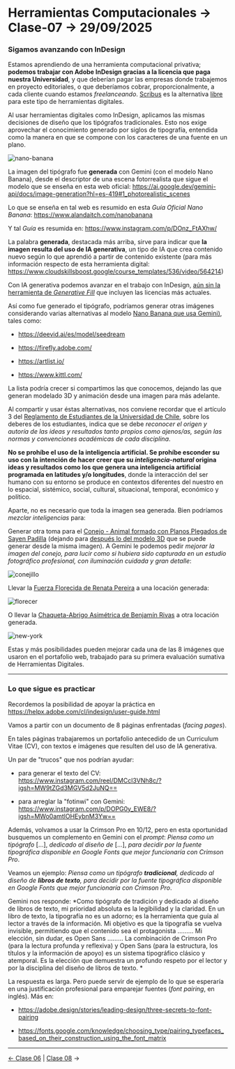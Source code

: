 # Herramientas Computacionales → Clase-07 → 29/09/2025

### Sigamos avanzando con InDesign

Estamos aprendiendo de una herramienta computacional privativa; **podemos trabajar con Adobe InDesign gracias a la licencia que paga nuestra Universidad**, y que deberían pagar las empresas donde trabajemos en proyecto editoriales, o que deberíamos cobrar, proporcionalmente, a cada cliente cuando estamos *freelanceando*. [Scribus](https://es.wikipedia.org/wiki/Scribus) es la alternativa [libre](https://www.gnu.org/philosophy/free-sw.es.html) para este tipo de herramientas digitales.

Al usar herramientas digitales como InDesign, aplicamos las mismas decisiones de diseño que los tipógrafos tradicionales. Esto nos exige aprovechar el conocimiento generado por siglos de tipografía, entendida como la manera en que se compone con los caracteres de una fuente en un plano.

![nano-banana](https://github.com/user-attachments/assets/54ea0fa2-de0c-41af-aeba-d726900e0f06)

La imagen del tipógrafo fue **generada** con Gemini (con el modelo Nano Banana), desde el descriptor de una escena fotorrealista que sigue el modelo que se enseña en esta web oficial: https://ai.google.dev/gemini-api/docs/image-generation?hl=es-419#1_photorealistic_scenes

Lo que se enseña en tal web es resumido en esta *Guía Oficial Nano Banana*: https://www.alandaitch.com/nanobanana

Y tal *Guía* es resumida en: https://www.instagram.com/p/DOnz_FtAXhw/

La palabra **generada**, destacada más arriba, sirve para indicar que **la imagen resulta del uso de IA generativa**, un tipo de IA que crea contenido nuevo según lo que aprendió a partir de contenido existente (para más información respecto de esta herramienta digital: https://www.cloudskillsboost.google/course_templates/536/video/564214)

Con IA generativa podemos avanzar en el trabajo con InDesign, [aún sin la herramienta de *Generative Fill*](https://www.adobe.com/creativecloud/media_1936ace8e85f016aa5998d911bf77557e49ec2f42.mp4) que incluyen las licencias más actuales.

Así como fue generado el tipógrafo, podríamos generar otras imágenes considerando varias alternativas al modelo [Nano Banana que usa Gemini)](https://aistudio.google.com/models/gemini-2-5-flash-image), tales como: 

- https://deevid.ai/es/model/seedream

- https://firefly.adobe.com/

- https://artlist.io/

- https://www.kittl.com/

La lista podría crecer si compartimos las que conocemos, dejando las que generan modelado 3D y animación desde una imagen para más adelante. 

Al compartir y usar éstas alternativas, nos conviene recordar que el artículo 3 del [Reglamento de Estudiantes de la Universidad de Chile](https://uchile.cl/presentacion/senado-universitario/reglamentos/reglamentos-aprobados-o-modificados-por-el-senado-universitario/reglamento-de-estudiantes-de-la-universidad-de-chile), sobre los deberes de los estudiantes, indica que se debe *reconocer el origen y autoría de las ideas y resultados tanto propios como ajenos/as, según las normas y convenciones académicas de cada disciplina*.

**No se prohíbe el uso de la inteligencia artificial. Se prohíbe esconder su uso con la intención de hacer creer que su *inteligencia-natural* origina ideas y resultados como los que genera una inteligencia artificial programada en latitudes y/o longitudes**, donde la interacción del ser humano con su entorno se produce en contextos diferentes del nuestro en lo espacial, sistémico, social, cultural, situacional, temporal, económico y político. 

Aparte, no es necesario que toda la imagen sea generada. Bien podríamos *mezclar inteligencias* para: 

Generar otra toma para el [Conejo - Animal formado con Planos Plegados de Sayen Padilla](https://evorakie.github.io/primera-nota/) (dejando para [después lo del modelo 3D](https://studio.tripo3d.ai/workspace/overview?project=26284001-724d-4ba4-811d-83e139006d9d) que se puede generar desde la misma imagen). A Gemini le podemos pedir *mejorar la imagen del conejo, para lucir como si hubiera sido capturada en un estudio fotográfico profesional, con iluminación cuidada y gran detalle*:

![conejillo](https://github.com/user-attachments/assets/ff84fb66-7b69-4cfb-a957-23b295bbe169)

Llevar la [Fuerza Florecida de Renata Pereira](https://lenapereoso.github.io/primera-nota/) a una locación generada:

![florecer](https://github.com/user-attachments/assets/3205d5ac-9950-4255-ae4d-241a7745797a)

O llevar la [Chaqueta-Abrigo Asimétrica de Benjamín Rivas](https://benjaminrivasm.github.io/primera-nota/) a otra locación generada.

![new-york](https://github.com/user-attachments/assets/4f578c3e-74e4-4e66-99b5-224df9da452c)

Estas y más posibilidades pueden mejorar cada una de las 8 imágenes que usaron en el portafolio web, trabajado para su primera evaluación sumativa de Herramientas Digitales.

- - - - - 

### Lo que sigue es practicar 

Recordemos la posibilidad de apoyar la práctica en https://helpx.adobe.com/cl/indesign/user-guide.html

Vamos a partir con un documento de 8 páginas enfrentadas (*facing pages*).

En tales páginas trabajaremos un portafolio antecedido de un Curriculum Vitae (CV), con textos e imágenes que resulten del uso de IA generativa.

Un par de "trucos" que nos podrían ayudar:

- para generar el texto del CV: https://www.instagram.com/reel/DMCcl3VNh8c/?igsh=MW9tZGd3MGV5d2JuNQ==

- para arreglar la "fotinwi" con Gemini: https://www.instagram.com/p/DOPG0y_EWE8/?igsh=MWo0amtlOHEybnM3Yw==

Además, volvamos a usar la Crimson Pro en 10/12, pero en esta oportunidad busquemos un complemento en Gemini con el *prompt*: *Piensa como un tipógrafo* […], *dedicado al diseño de* […], *para decidir por la fuente tipográfica disponible en Google Fonts que mejor funcionaría con Crimson Pro*.

Veamos un ejemplo: *Piensa como un tipógrafo **tradicional**, dedicado al diseño de **libros de texto**, para decidir por la fuente tipográfica disponible en Google Fonts que mejor funcionaría con Crimson Pro*. 

Gemini nos responde: *Como tipógrafo de tradición y dedicado al diseño de libros de texto, mi prioridad absoluta es la legibilidad y la claridad. En un libro de texto, la tipografía no es un adorno; es la herramienta que guía al lector a través de la información. Mi objetivo es que la tipografía se vuelva invisible, permitiendo que el contenido sea el protagonista ……… Mi elección, sin dudar, es Open Sans ……… La combinación de Crimson Pro (para la lectura profunda y reflexiva) y Open Sans (para la estructura, los títulos y la información de apoyo) es un sistema tipográfico clásico y atemporal. Es la elección que demuestra un profundo respeto por el lector y por la disciplina del diseño de libros de texto. * 

La respuesta es larga. Pero puede servir de ejemplo de lo que se esperaría en una justificación profesional para emparejar fuentes (*font pairing*, en inglés). Más en: 

- https://adobe.design/stories/leading-design/three-secrets-to-font-pairing
  
- https://fonts.google.com/knowledge/choosing_type/pairing_typefaces_based_on_their_construction_using_the_font_matrix

- - - - - 

[← Clase 06](https://github.com/profesorfaco/herramientas/tree/main/clase-06) | [Clase 08](https://github.com/profesorfaco/herramientas/tree/main/clase-08) →
